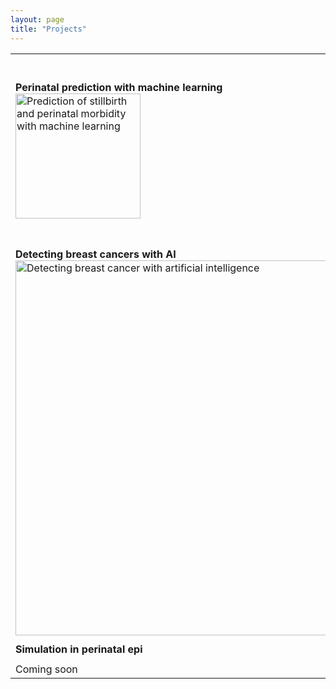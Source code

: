 ```yaml
---
layout: page
title: "Projects"
---
```


| | | | 
| --- | --- | --- | 
| | | | 
| **Perinatal prediction with machine learning** <br/> <a href="https://pereiralab.github.io/stillbirth machine learning"><img src="/assets/Stillbirth ML icon.png" width="200" alt="Prediction of stillbirth and perinatal morbidity with machine learning"></a> | **Interpregnancy intervals and family planning** <br/> <a href="https://pereiralab.github.io/ipi"><img src="/assets/ipi.png" width="250" alt="Interpregnancy intervals and family planning"></a> | **Discovery of the maternal biological clock** <br/> <a href="https://pereiralab.github.io/biological clock"><img src="/assets/biological clock.png" width="250" alt="Maternal biological clock"></a> | 
| | | |
| **Detecting breast cancers with AI** <br/>  <a href="https://pereiralab.github.io/breast cancer"><img src="/assets/breast cancer.png" width="600" alt="Detecting breast cancer with artificial intelligence"></a> | **Antenatal flu & pertussis vaccinnation** <br/> <a href="https://pereiralab.github.io/vaccination"><img src="/assets/vaccination.png" width="250" alt="Vaccination in pregnancy"></a> | **Environment, pollution & climate** <br/> <a href="https://pereiralab.github.io/environment"><img src="/assets/environment.png" width="350" alt="Environmental health"></a> | 
| | | |
| **Simulation in perinatal epi** | **Perinatal morbidity in LMICs** | | 
| | | |
| Coming soon | Coming soon | |
